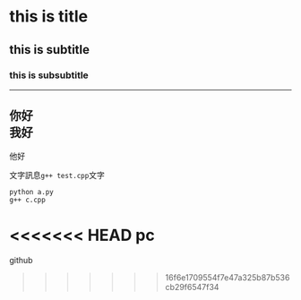 # this is title
## this is subtitle
### this is subsubtitle
---
你好<br>
我好
---
他好

文字訊息```g++ test.cpp```文字
```
python a.py
g++ c.cpp
```
<<<<<<< HEAD
pc
=======
github
>>>>>>> 16f6e1709554f7e47a325b87b536cb29f6547f34
